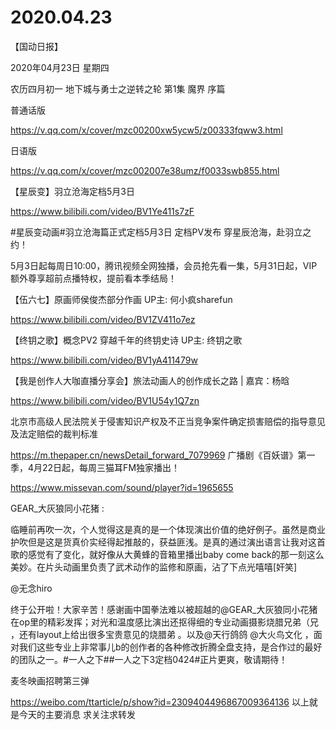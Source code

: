 # 2020.04.23

【国动日报】

2020年04月23日  星期四

农历四月初一
 地下城与勇士之逆转之轮  第1集 魔界 序篇

普通话版

https://v.qq.com/x/cover/mzc00200xw5ycw5/z00333fqww3.html

日语版

https://v.qq.com/x/cover/mzc002007e38umz/f0033swb855.html


【星辰变】羽立沧海定档5月3日

https://www.bilibili.com/video/BV1Ye411s7zF

 #星辰变动画#羽立沧海篇正式定档5月3日
定档PV发布
穿星辰沧海，赴羽立之约！

5月3日起每周日10:00，腾讯视频全网独播，会员抢先看一集，5月31日起，VIP额外尊享超前点播特权，提前看本季结局！



 【伍六七】原画师侯俊杰部分作画 UP主: 何小疯sharefun

https://www.bilibili.com/video/BV1ZV411o7ez

 
 【终钥之歌】概念PV2 穿越千年的终钥史诗 UP主: 终钥之歌

https://www.bilibili.com/video/BV1yA411479w



【我是创作人大咖直播分享会】旅法动画人的创作成长之路 | 嘉宾：杨晗

https://www.bilibili.com/video/BV1U54y1Q7zn


 北京市高级人民法院关于侵害知识产权及不正当竞争案件确定损害赔偿的指导意见及法定赔偿的裁判标准

https://m.thepaper.cn/newsDetail_forward_7079969
广播剧《百妖谱》第一季，4月22日起，每周三猫耳FM独家播出！

https://www.missevan.com/sound/player?id=1965655

GEAR_大灰狼同小花猪 :                    

临睡前再吹一次，个人觉得这是真的是一个体现演出价值的绝好例子。虽然是商业护吹但是这是货真价实经得起推敲的，获益匪浅。是真的通过演出语言让我对这首歌的感觉有了变化，就好像从大黄蜂的音箱里播出baby come back的那一刻这么美妙。在片头动画里负责了武术动作的监修和原画，沾了下点光嘻嘻[奸笑]

@无念hiro     

终于公开啦！大家辛苦！感谢画中国拳法难以被超越的@GEAR_大灰狼同小花猪 在op里的精彩发挥；对光和温度感比演出还抠得细的专业动画摄影烧腊兄弟（兄 ，还有layout上给出很多宝贵意见的烧腊弟 。以及@天行鸽鸽 @大火鸟文化 ，面对我们这些专业上非常事儿b的创作者的各种修改折腾全盘支持，是合作过的最好的团队之一。#一人之下##一人之下3定档0424#正片更爽，敬请期待！


麦冬映画招聘第三弹

https://weibo.com/ttarticle/p/show?id=2309404496867009364136
以上就是今天的主要消息
求关注求转发



